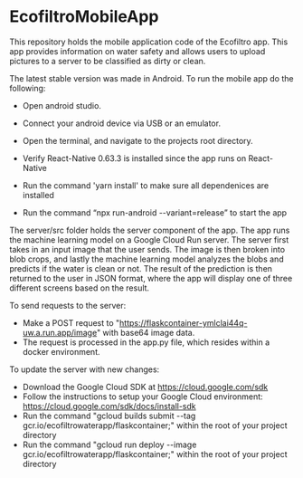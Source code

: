 # EcofiltroMobileApp

This repository holds the mobile application code of the Ecofiltro app. This app provides information on water safety and allows users to upload pictures to a server to be classified as dirty or clean.

The latest stable version was made in Android. To run the mobile app do the following:

- Open android studio.

- Connect your android device via USB or an emulator. 

- Open the terminal, and navigate to the projects root directory.

- Verify React-Native 0.63.3 is installed since the app runs on React-Native

- Run the command 'yarn install' to make sure all dependenices are installed

- Run the command “npx run-android --variant=release” to start the app



The server/src folder holds the server component of the app. The app runs the machine learning model on a Google Cloud Run server. The server first takes in an input image that the user sends. The image is then broken into blob crops, and lastly the machine learning model analyzes the blobs  and predicts if the water is clean or not. The result of the prediction is then returned to the user in JSON format, where the app will display one of three different screens based on the result.

To send requests to the server:

- Make a POST request to "https://flaskcontainer-ymlclai44q-uw.a.run.app/image" with base64 image data.
- The request is processed in the app.py file, which resides within a docker environment.

To update the server with new changes:

- Download the Google Cloud SDK at https://cloud.google.com/sdk
- Follow the instructions to setup your Google Cloud environment: https://cloud.google.com/sdk/docs/install-sdk 
- Run the command "gcloud builds submit --tag gcr.io/ecofiltrowaterapp/flaskcontainer;" within the root of your project directory 
- Run the command "gcloud run deploy --image gcr.io/ecofiltrowaterapp/flaskcontainer;" within the root of your project directory  
 
